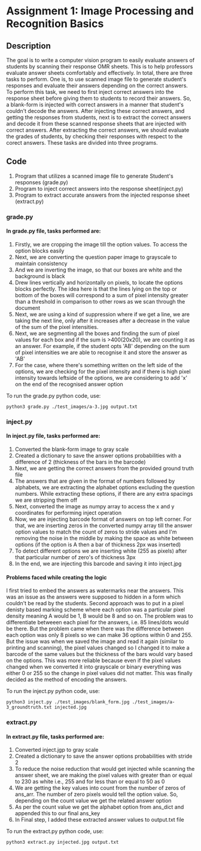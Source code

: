 # Assignment 1: Image Processing and Recognition Basics

## Description

The goal is to write a computer vision program to easily evaluate answers of students by scanning their response OMR sheets. This is to help professors evaluate answer sheets comfortably and effectively. In total, there are three tasks to perform. One is, to use scanned image file to generate student's responses and evaluate their answers depending on the correct answers. To perform this task, we need to first inject correct answers into the response sheet before giving them to students to record their answers. So, a blank-form is injected with correct answers in a manner that student's couldn't decode the answers. After injecting these correct answers, and getting the responses from students, next is to extract the correct answers and decode it from these scanned response sheets that are injected with correct answers. After extracting the correct answers, we should evaluate the grades of students, by checking their responses with respect to the corect answers. These tasks are divided into three programs.


## Code

1. Program that utilizes a scanned image file to generate Student's responses (grade.py)
2. Program to inject correct answers into the response sheet(inject.py)
3. Program to extract accurate answers from the injected response sheet (extract.py)


### grade.py

#### In grade.py file, tasks performed are:
1. Firstly, we are cropping the image till the option values. To access the option blocks easily
2. Next, we are converting the question paper image to grayscale to maintain consistency
3. And we are inverting the image, so that our boxes are white and the background is black
4. Drew lines vertically and horizontally on pixels, to locate the options blocks perfectly. The idea here is that the lines lying on the top or bottom of the boxes will correspond to a sum of pixel intensity greater than a threshold in comparison to other rows as we scan through the document
5. Next, we are using a kind of suppression where if we get a line, we are taking the next line, only after it increases after a decrease in the value of the sum of the pixel intensities.
6. Next, we are segmenting all the boxes and finding the sum of pixel values for each box and if the sum is >400(20x20), we are counting it as an answer.
For example, if the student opts 'AB' depending on the sum of pixel intensities we are able to recognise it and store the answer as 'AB'
7. For the case, where there's something written on the left side of the options, we are checking for the pixel intensity and if there is high pixel intensity towards leftside of the options, we are considering to add 'x' on the end of the recognised answer option

To run the grade.py python code, use:
```
python3 grade.py ./test_images/a-3.jpg output.txt
```


### inject.py

#### In inject.py file, tasks performed are:
1. Converted the blank-form image to gray scale
2. Created a dictionary to save the answer options probabilities with a difference of 2 (thickness of the bars in the barcode)
3. Next, we are getting the correct answers from the provided ground truth file
4. The answers that are given in the format of numbers followed by alphabets, we are extracting the alphabet options excluding the question numbers. While extracting these options, if there are any extra spacings we are stripping them off
5. Next, converted the image as numpy array to access the x and y coordinates for performing inject operation
6. Now, we are injecting barcode format of answers on top left corner. For that, we are inserting zeros in the converted numpy array till the answer option values to match the count of zeros to stride values and I'm removing the noise in the middle by making the space as white between options (if the option is A then a bar of thickness 2px was inserted)
7. To detect different options we are inserting white (255 as pixels) after that particular number of zero's of thickness 3px
8. In the end, we are injecting this barcode and saving it into inject.jpg

#### Problems faced while creating the logic

I first tried to embed the answers as watermarks near the answers. This was an issue as the answers were supposed to hidden in a form which couldn't be read by the students. Second approach was to put in a pixel denisty based marking scheme where each option was a particular pixel density meaning A would be 1, B would be 8 and so on. The problem was to differentiate betweeen each pixel for the answers, i.e. 85 lines/dots would be there. But the problem came when there was the difference between each option was only 8 pixels so we can make 36 options within 0 and 255. But the issue was when we saved the image and read it again (similar to printing and scanning), the pixel values changed so I changed it to make a barcode of the same values but the thickness of the bars would vary based on the options. This was more reliable because even if the pixel values changed when we converted it into grayscale or binary everything was either 0 or 255 so the change in pixel values did not matter. This was finally decided as the method of encoding the answers.

To run the inject.py python code, use:
```
python3 inject.py ./test_images/blank_form.jpg ./test_images/a-3_groundtruth.txt injected.jpg
```


### extract.py

#### In extract.py file, tasks performed are:
1. Converted inject.jgp to gray scale
2. Created a dictionary to save the answer options probabilities with stride 2
3. To reduce the noise reduction that would get injected while scanning the answer sheet, we are making the pixel values with greater than or equal to 230 as white i.e., 255 and for less than or equal to 50 as 0
4. We are getting the key values into count from the number of zeros of ans_arr. The number of zero pixels would tell the option value. So, depending on the count value we get the related answer option
5. As per the count value we get the alphabet option from ans_dict and appended this to our final ans_key
6. In Final step, I added these extracted answer values to output.txt file

To run the extract.py python code, use:
```
python3 extract.py injected.jpg output.txt
```
